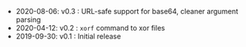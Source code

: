 * 2020-08-06: v0.3 : URL-safe support for base64, cleaner argument parsing
* 2020-04-12: v0.2 : `xorf` command to xor files
* 2019-09-30: v0.1 : Initial release
